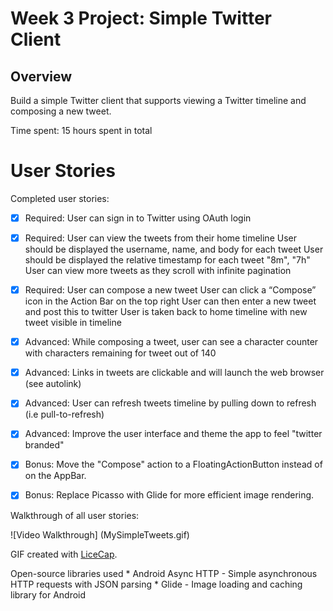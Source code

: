 # Week 3 Project: Simple Twitter Client

## Overview

Build a simple Twitter client that supports viewing a Twitter timeline and composing a new tweet.

Time spent: 15 hours spent in total

# User Stories

Completed user stories:

 * [x] Required: User can sign in to Twitter using OAuth login
 * [x] Required: User can view the tweets from their home timeline
 			User should be displayed the username, name, and body for each tweet
			User should be displayed the relative timestamp for each tweet "8m", "7h"
			User can view more tweets as they scroll with infinite pagination
 * [x] Required: User can compose a new tweet
            User can click a “Compose” icon in the Action Bar on the top right
            User can then enter a new tweet and post this to twitter
            User is taken back to home timeline with new tweet visible in timeline 
 
 * [x] Advanced: While composing a tweet, user can see a character counter with characters remaining for tweet out of 140
 * [x] Advanced: Links in tweets are clickable and will launch the web browser (see autolink) 
 * [x] Advanced: User can refresh tweets timeline by pulling down to refresh (i.e pull-to-refresh)
 * [x] Advanced: Improve the user interface and theme the app to feel "twitter branded" 
 * [x] Bonus: Move the "Compose" action to a FloatingActionButton instead of on the AppBar. 
 * [x] Bonus: Replace Picasso with Glide for more efficient image rendering.

 Walkthrough of all user stories:

![Video Walkthrough] (MySimpleTweets.gif)

GIF created with [LiceCap](http://www.cockos.com/licecap/).

Open-source libraries used
    * Android Async HTTP - Simple asynchronous HTTP requests with JSON parsing
    * Glide - Image loading and caching library for Android

